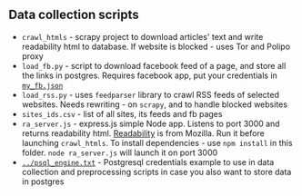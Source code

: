 ## Data collection scripts

* `crawl_htmls` - scrapy project to download articles' text and write readability html to database. If website is blocked - uses Tor and Polipo proxy
* `load_fb.py` - script to download facebook feed of a page, and store all the links in postgres. Requires facebook app, put your credentials in [`my_fb.json`](my_fb.json)
* `load_rss.py` - uses `feedparser` library to crawl RSS feeds of selected websites. Needs rewriting - on `scrapy`, and to handle blocked websites
* `sites_ids.csv` - list of all sites, its feeds and fb pages
* `ra_server.js` - express.js simple Node app. Listens to port 3000 and returns readability html. [Readability](https://github.com/mozilla/readability) is from Mozilla. Run it before launching `crawl_htmls`. To install dependencies - use `npm install` in this folder. `node ra_server.js` will launch it on port 3000
* [`../psql_engine.txt`](../psql_engine.txt) - Postgresql credentials example to use in data collection and preprocessing scripts in case you also want to store data in postgres

